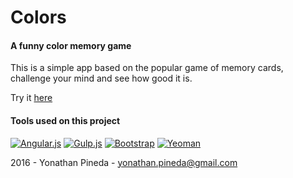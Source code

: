 # Colors

#### A funny color memory game

This is a simple app based on the popular game of memory cards, challenge your mind and see how good it is.

Try it [here][gosite]

#### Tools used on this project

[![Angular.js](https://yonathanp4.sg-host.com/assets/images/angular.png)](https://angularjs.org/) [![Gulp.js](https://yonathanp4.sg-host.com/assets/images/gulp.png)](https://gulpjs.com/) [![Bootstrap](https://yonathanp4.sg-host.com/assets/images/bootstrap.png)](https://getbootstrap.com/docs/3.3/) [![Yeoman](https://yonathanp4.sg-host.com/assets/images/yeoman.png)](https://yeoman.io/)

[gosite]: <https://yonathanp4.sg-host.com/>


2016 - Yonathan Pineda - yonathan.pineda@gmail.com
